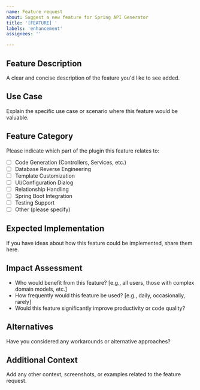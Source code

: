 ```yaml
---
name: Feature request
about: Suggest a new feature for Spring API Generator
title: '[FEATURE] '
labels: 'enhancement'
assignees: ''

---
```


## Feature Description
A clear and concise description of the feature you'd like to see added.

## Use Case
Explain the specific use case or scenario where this feature would be valuable.

## Feature Category
Please indicate which part of the plugin this feature relates to:
- [ ] Code Generation (Controllers, Services, etc.)
- [ ] Database Reverse Engineering
- [ ] Template Customization
- [ ] UI/Configuration Dialog
- [ ] Relationship Handling
- [ ] Spring Boot Integration
- [ ] Testing Support
- [ ] Other (please specify)

## Expected Implementation
If you have ideas about how this feature could be implemented, share them here.

## Impact Assessment
- Who would benefit from this feature? [e.g., all users, those with complex domain models, etc.]
- How frequently would this feature be used? [e.g., daily, occasionally, rarely]
- Would this feature significantly improve productivity or code quality?

## Alternatives
Have you considered any workarounds or alternative approaches?

## Additional Context
Add any other context, screenshots, or examples related to the feature request.
